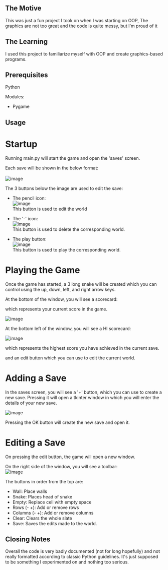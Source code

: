 ## The Motive

This was just a fun project I took on when I was starting on OOP, The graphics are not too great and the code is quite messy, but I'm proud of it

## The Learning

I used this project to familiarize myself with OOP and create graphics-based programs.

## Prerequisites

Python

Modules: 
* Pygame

## Usage

# Startup
Running main.py will start the game and open the 'saves' screen.

Each save will be shown in the below format: <br/><br/>
![image](https://github.com/user-attachments/assets/ae260ac9-7f21-4a71-af53-68795b31a538) <br/>

The 3 buttons below the image are used to edit the save:

* The pencil icon: <br/>
    ![image](https://github.com/user-attachments/assets/f0dff6f9-1f14-4436-b1f3-a74c49a81008) <br/>
    This button is used to edit the world

* The '-' icon: <br/>
    ![image](https://github.com/user-attachments/assets/3e7213f9-5a65-4a22-9591-b70c2a5702b2) <br/>
    This button is used to delete the corresponding world.

* The play button: <br/>
    ![image](https://github.com/user-attachments/assets/8773cb03-63a6-4fe4-baf3-ffece36783eb) <br/>
    This button is used to play the corresponding world.

# Playing the Game

Once the game has started, a 3 long snake will be created which you can control using the up, down, left, and right arrow keys.

At the bottom of the window, you will see a scorecard:<br/>


which represents your current score in the game.<br/>

![image](https://github.com/user-attachments/assets/e9314804-ae95-4db7-851a-6d44cec6cea0)

At the bottom left of the window, you will see a HI scorecard:<br/>

![image](https://github.com/user-attachments/assets/9736584c-b795-43ec-9500-3410875f57d3)

which represents the highest score you have achieved in the current save.<br/>


and an edit button which you can use to edit the current world.

# Adding a Save

In the saves screen, you will see a '+' button, which you can use to create a new save.
Pressing it will open a tkinter window in which you will enter the details of your new save. <br/>

![image](https://github.com/user-attachments/assets/111c59d8-77ab-4601-be43-c5ce571e7848)

Pressing the OK button will create the new save and open it.

# Editing a Save

On pressing the edit button, the game will open a new window.

On the right side of the window, you will see a toolbar:  <br/> 
![image](https://github.com/user-attachments/assets/30d08644-2368-48f1-bc01-37ec91d9c65c)

The buttons in order from the top are:

* Wall: Place walls
* Snake: Places head of snake
* Empty: Replace cell with empty space
* Rows (- +): Add or remove rows
* Columns (- +): Add or remove columns
* Clear: Clears the whole slate
* Save: Saves the edits made to the world.

## Closing Notes

Overall the code is very badly documented (not for long hopefully) and not really formatted according to classic Python guidelines. It's just supposed to be something I experimented on and nothing too serious.

